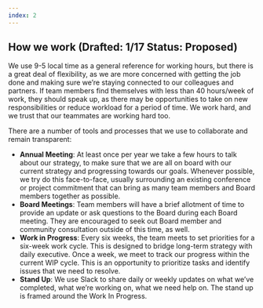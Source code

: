```yaml
---
index: 2
---
```


## How we work (Drafted: 1/17 Status: Proposed)
We use 9-5 local time as a general reference for working hours, but there is a great deal of flexibility, as we are more concerned with getting the job done and making sure we’re staying connected to our colleagues and partners. If team members find themselves with less than 40 hours/week of work, they should speak up, as there may be opportunities to take on new responsibilities or reduce workload for a period of time. We work hard, and we trust that our teammates are working hard too. 

There are a number of tools and processes that we use to collaborate and remain transparent:

 - **Annual Meeting**: At least once per year we take a few hours to talk about our strategy, to make sure that we are all on board with our current strategy and progressing towards our goals. Whenever possible, we try do this face-to-face, usually surrounding an existing conference or project commitment that can bring as many team members and Board members together as possible.
 - **Board Meetings**: Team members will have a brief allotment of time to provide an update or ask questions to the Board during each Board meeting. They are encouraged to seek out Board member and community consultation outside of this time, as well. 
 - **Work in Progress**: Every six weeks, the team meets to set priorities for a six-week work cycle. This is designed to bridge long-term strategy with daily executive. Once a week, we meet to track our progress within the current WIP cycle. This is an opportunity to prioritize tasks and identify issues that we need to resolve.
 - **Stand Up**: We use Slack to share daily or weekly updates on what we’ve completed, what we’re working on, what we need help on. The stand up is framed around the Work In Progress.



